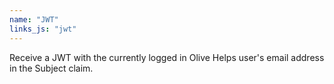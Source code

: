 ```yaml
---
name: "JWT"
links_js: "jwt"
---
```

Receive a JWT with the currently logged in Olive Helps user's email address in the Subject claim.